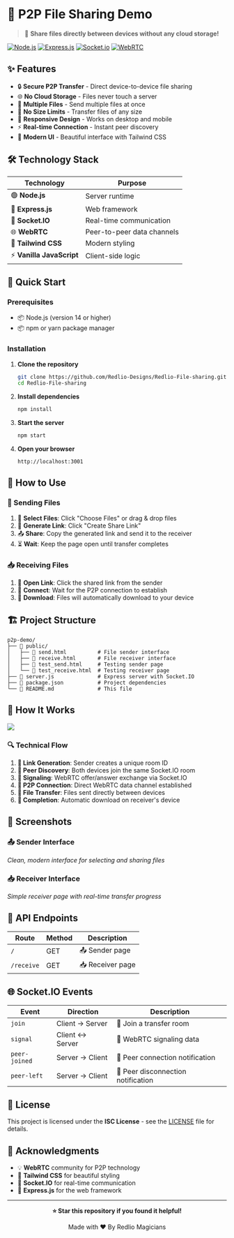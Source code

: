 # 🚀 P2P File Sharing Demo

> 📡 **Share files directly between devices without any cloud storage!**

[![Node.js](https://img.shields.io/badge/Node.js-43853D?style=for-the-badge&logo=node.js&logoColor=white)](https://nodejs.org/)
[![Express.js](https://img.shields.io/badge/Express.js-404D59?style=for-the-badge)](https://expressjs.com/)
[![Socket.io](https://img.shields.io/badge/Socket.io-black?style=for-the-badge&logo=socket.io&badgeColor=010101)](https://socket.io/)
[![WebRTC](https://img.shields.io/badge/WebRTC-333333?style=for-the-badge&logo=webrtc&logoColor=white)](https://webrtc.org/)

## ✨ Features

-   🔒 **Secure P2P Transfer** - Direct device-to-device file sharing
-   🌐 **No Cloud Storage** - Files never touch a server
-   📁 **Multiple Files** - Send multiple files at once
-   🚫 **No Size Limits** - Transfer files of any size
-   📱 **Responsive Design** - Works on desktop and mobile
-   ⚡ **Real-time Connection** - Instant peer discovery
-   🎨 **Modern UI** - Beautiful interface with Tailwind CSS

## 🛠️ Technology Stack

| Technology                | Purpose                    |
| ------------------------- | -------------------------- |
| 🟢 **Node.js**            | Server runtime             |
| 🚀 **Express.js**         | Web framework              |
| 🔌 **Socket.IO**          | Real-time communication    |
| 🌐 **WebRTC**             | Peer-to-peer data channels |
| 🎨 **Tailwind CSS**       | Modern styling             |
| ⚡ **Vanilla JavaScript** | Client-side logic          |

## 🚀 Quick Start

### Prerequisites

-   📦 Node.js (version 14 or higher)
-   📦 npm or yarn package manager

### Installation

1. **Clone the repository**

    ```bash
    git clone https://github.com/Redlio-Designs/Redlio-File-sharing.git
    cd Redlio-File-sharing
    ```

2. **Install dependencies**

    ```bash
    npm install
    ```

3. **Start the server**

    ```bash
    npm start
    ```

4. **Open your browser**
    ```
    http://localhost:3001
    ```

## 📖 How to Use

### 🎯 Sending Files

1. 📂 **Select Files**: Click "Choose Files" or drag & drop files
2. 🔗 **Generate Link**: Click "Create Share Link"
3. 📤 **Share**: Copy the generated link and send it to the receiver
4. ⏳ **Wait**: Keep the page open until transfer completes

### 📥 Receiving Files

1. 🔗 **Open Link**: Click the shared link from the sender
2. 🤝 **Connect**: Wait for the P2P connection to establish
3. 📂 **Download**: Files will automatically download to your device

## 🏗️ Project Structure

```
p2p-demo/
├── 📁 public/
│   ├── 📄 send.html          # File sender interface
│   ├── 📄 receive.html       # File receiver interface
│   ├── 📄 test_send.html     # Testing sender page
│   └── 📄 test_receive.html  # Testing receiver page
├── 📄 server.js              # Express server with Socket.IO
├── 📄 package.json           # Project dependencies
└── 📄 README.md              # This file
```

## 🔧 How It Works

[![](https://mermaid.ink/img/pako:eNpdkc1Kw0AQgF9lmXNa2jRpfg6CTVrwIJa2INj0sE2mzdJkN2y2RS09ePAmeFA8KV70Abz5PL6APoLbtFJwYWGH-b4ZdmYNsUgQfJhLWqRkFEac6HM8_nl9ev_-vCdD5AlKEuKKxTghtdoR6ejk4x0ZiniBqn5yphm5QjnZqYHOPnyQAcbIVv_NHdKpglCDby-kb_ZJIDjHWDHBSbdUdJqxMsVkXzCs6O627A0JmdQg6bEMyUhSXs50ixWj5Byng1GwV7qV0ht_Pd8eqEDkRYYKJ2Do37IE_BnNSjQgR5nTbQzrrR6BSjHHCHz9TKhcRBDxjZYKyi-EyMFXcqk1KZbz9C9YFglVGDKq53ggqtkFYskV-HarqgD-Gi7Bt0yzrq9jepZnNl3HNuBqy9Qdy2rYpuu2vbbpehsDrquWjbpjt12r5bhW07VNq-UZgAlTQp7u9letcfMLipmWfA?type=png)](https://mermaid.live/edit#pako:eNpdkc1Kw0AQgF9lmXNa2jRpfg6CTVrwIJa2INj0sE2mzdJkN2y2RS09ePAmeFA8KV70Abz5PL6APoLbtFJwYWGH-b4ZdmYNsUgQfJhLWqRkFEac6HM8_nl9ev_-vCdD5AlKEuKKxTghtdoR6ejk4x0ZiniBqn5yphm5QjnZqYHOPnyQAcbIVv_NHdKpglCDby-kb_ZJIDjHWDHBSbdUdJqxMsVkXzCs6O627A0JmdQg6bEMyUhSXs50ixWj5Byng1GwV7qV0ht_Pd8eqEDkRYYKJ2Do37IE_BnNSjQgR5nTbQzrrR6BSjHHCHz9TKhcRBDxjZYKyi-EyMFXcqk1KZbz9C9YFglVGDKq53ggqtkFYskV-HarqgD-Gi7Bt0yzrq9jepZnNl3HNuBqy9Qdy2rYpuu2vbbpehsDrquWjbpjt12r5bhW07VNq-UZgAlTQp7u9letcfMLipmWfA)

### 🔍 Technical Flow

1. **🔗 Link Generation**: Sender creates a unique room ID
2. **🤝 Peer Discovery**: Both devices join the same Socket.IO room
3. **🔄 Signaling**: WebRTC offer/answer exchange via Socket.IO
4. **📡 P2P Connection**: Direct WebRTC data channel established
5. **📁 File Transfer**: Files sent directly between devices
6. **🎉 Completion**: Automatic download on receiver's device

## 🎨 Screenshots

### 📤 Sender Interface

_Clean, modern interface for selecting and sharing files_

### 📥 Receiver Interface

_Simple receiver page with real-time transfer progress_

## 🔧 API Endpoints

| Route      | Method | Description      |
| ---------- | ------ | ---------------- |
| `/`        | GET    | 📤 Sender page   |
| `/receive` | GET    | 📥 Receiver page |

## 🌐 Socket.IO Events

| Event         | Direction       | Description                        |
| ------------- | --------------- | ---------------------------------- |
| `join`        | Client → Server | 🚪 Join a transfer room            |
| `signal`      | Client ↔ Server | 🔄 WebRTC signaling data           |
| `peer-joined` | Server → Client | 🤝 Peer connection notification    |
| `peer-left`   | Server → Client | 👋 Peer disconnection notification |

## 📝 License

This project is licensed under the **ISC License** - see the [LICENSE](LICENSE) file for details.

## 🙏 Acknowledgments

-   💡 **WebRTC** community for P2P technology
-   🎨 **Tailwind CSS** for beautiful styling
-   🔌 **Socket.IO** for real-time communication
-   🚀 **Express.js** for the web framework

---

<div align="center">

**⭐ Star this repository if you found it helpful!**

Made with ❤️ By Redlio Magicians

</div>
